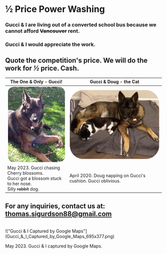 <link rel="stylesheet" href="styles.css">

# ½ Price Power Washing

### Gucci & I are living out of a converted school bus because we cannot afford ~~Vancouver~~ rent.  
### Gucci & I would appreciate the work.

## Quote the competition's price. We will do the work for _½_  price. Cash.

| The One & Only - Gucci! | Gucci & Doug - the Cat|  
|---|---|  
| !["Gucci with Cherry Blossom"](Gucci_being_Silly_308x404.png) | !["Gucci & Doug"](Gucci_&_Doug_523x404.png) |
| May 2023. Gucci chasing Cherry blossoms. <br> Gucci got a blossom stuck to her nose. <br> Silly ~~rabbit~~ dog.  | April 2020. Doug napping on Gucci's cushion. Gucci oblivious. |

## For any inquiries, contact us at: <a href="mailto:thomas.sigurdson88@gmail.com?subject=Power%20Washing%20Inquiry">thomas.sigurdson88@gmail.com</a>
<br>
!["Gucci & I Captured by Google Maps"](Gucci_&_I_Captured_by_Google_Maps_695x377.png)

May 2023. Gucci & I captured by Google Maps.
